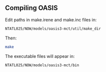 ## Compiling OASIS

Edit paths in make.irene and make.inc files in:

```bash
NTATL025/NOW/models/oasis3-mct/util/make_dir
```

Then:

```bash
make
```

The executable files will appear in:

```bash
NTATL025/NOW/models/oasis3-mct/bin
```

